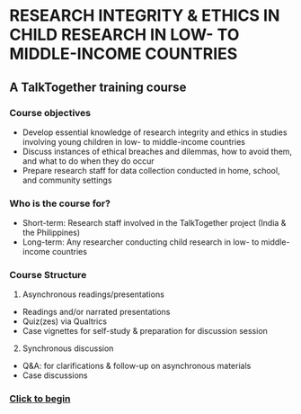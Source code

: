 # RESEARCH INTEGRITY & ETHICS IN CHILD RESEARCH IN LOW- TO MIDDLE-INCOME COUNTRIES
## A TalkTogether training course

### Course objectives

-	Develop essential knowledge of research integrity and ethics in studies involving young children in low- to middle-income countries
-	Discuss instances of ethical breaches and dilemmas, how to avoid them, and what to do when they do occur
-	Prepare research staff for data collection conducted in home, school, and community settings

### Who is the course for?

-	Short-term: Research staff involved in the TalkTogether project (India & the Philippines)
-	Long-term: Any researcher conducting child research in low- to middle-income countries

### Course Structure

1.	Asynchronous readings/presentations

- Readings and/or narrated presentations
- Quiz(zes) via Qualtrics
- Case vignettes for self-study & preparation for discussion session

2.	Synchronous discussion

- Q&A: for clarifications & follow-up on asynchronous materials
- Case discussions 

### <a href="http://talktogether.github.io/intro/">Click to begin</a>
